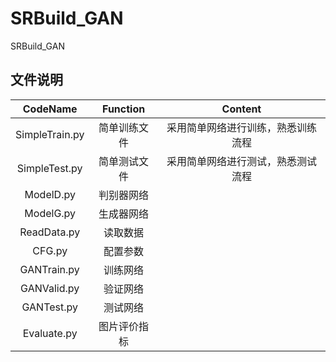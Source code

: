 # SRBuild_GAN
SRBuild_GAN

## 文件说明


| CodeName | Function | Content |
|:--:|:--:|:--:|
| SimpleTrain.py | 简单训练文件 | 采用简单网络进行训练，熟悉训练流程 |
| SimpleTest.py | 简单测试文件 | 采用简单网络进行测试，熟悉测试流程 |
| ModelD.py | 判别器网络 |  |
| ModelG.py | 生成器网络 |  |
| ReadData.py | 读取数据 |  |
| CFG.py | 配置参数 |  |
| GANTrain.py | 训练网络 |  |
| GANValid.py | 验证网络 |  |
| GANTest.py | 测试网络 |  |
| Evaluate.py | 图片评价指标 |  |
